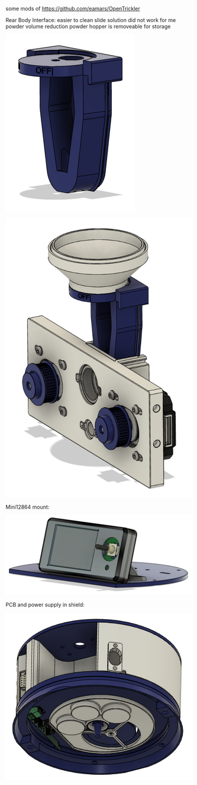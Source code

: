 some mods of https://github.com/eamars/OpenTrickler

Rear Body Interface:
easier to clean
slide solution did not work for me
powder volume reduction
powder hopper is removeable for storage

![screenshot](pics/rear_body_interface_mod01.png)

![screenshot](pics/rear_body_interface_mod02.png)

Mini12864 mount:

![screenshot](pics/mini12864_mount.png)

PCB and power supply in shield:

![screenshot](pics/A&D_FX_Shield_all_in.png)
